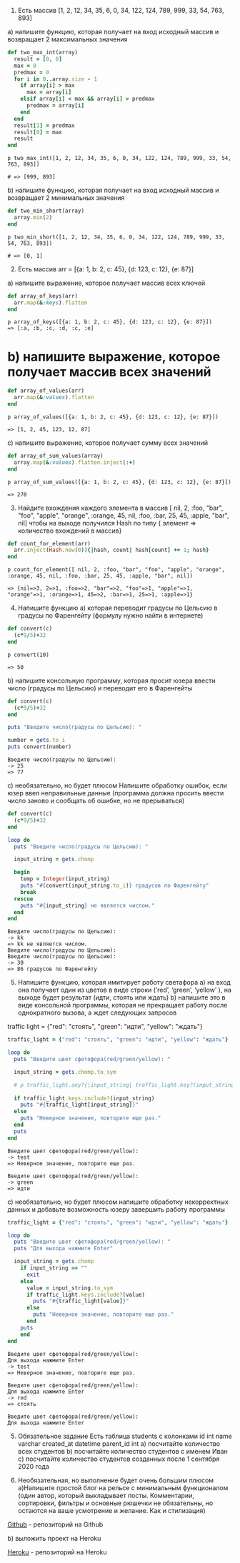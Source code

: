 1) Есть массив
[1, 2, 12, 34, 35, 6, 0, 34, 122, 124, 789, 999, 33, 54, 763, 893]

a) напишите функцию, которая получает на вход исходный массив и возвращает 2
максимальных значения

```ruby
def two_max_int(array)
  result = [0, 0]
  max = 0
  predmax = 0
  for i in 0..array.size - 1
    if array[i] > max
      max = array[i]
    elsif array[i] < max && array[i] > predmax
      predmax = array[i]
    end
  end
  result[1] = predmax
  result[0] = max
  result
end
```

```console
p two_max_int([1, 2, 12, 34, 35, 6, 0, 34, 122, 124, 789, 999, 33, 54, 763, 893])

# => [999, 893]
```

b) напишите функцию, которая получает на вход исходный массив и возвращает 2 минимальных значения

```ruby
def two_min_short(array)
  array.min(2)
end
```

```console
p two_min_short([1, 2, 12, 34, 35, 6, 0, 34, 122, 124, 789, 999, 33, 54, 763, 893])

# => [0, 1]
```

2) Есть массив
arr = [{a: 1, b: 2, c: 45}, {d: 123, c: 12}, {e: 87}]

a) напишите выражение, которое получает массив всех ключей

```ruby
def array_of_keys(arr)
  arr.map(&:keys).flatten
end
```

```console
p array_of_keys([{a: 1, b: 2, c: 45}, {d: 123, c: 12}, {e: 87}])
=> [:a, :b, :c, :d, :c, :e]
```

# b) напишите выражение, которое получает массив всех значений

```ruby
def array_of_values(arr)
  arr.map(&:values).flatten
end
```

```console
p array_of_values([{a: 1, b: 2, c: 45}, {d: 123, c: 12}, {e: 87}])

=> [1, 2, 45, 123, 12, 87]
```

с) напишите выражение, которое получает сумму всех значений

```ruby
def array_of_sum_values(array)
  array.map(&:values).flatten.inject(:+)
end
```

```console
p array_of_sum_values([{a: 1, b: 2, c: 45}, {d: 123, c: 12}, {e: 87}])

=> 270
```

3) Найдите вхождения каждого элемента в массив
[ nil, 2, :foo, "bar", "foo", "apple", "orange", :orange, 45, nil, :foo, :bar, 25, 45, :apple, "bar", nil]
чтобы на выходе получился Hash по типу { элемент => количество вхождений в массив}

```ruby
def count_for_element(arr)
  arr.inject(Hash.new(0)){|hash, count| hash[count] += 1; hash}
end
```

```console
p count_for_element([ nil, 2, :foo, "bar", "foo", "apple", "orange", :orange, 45, nil, :foo, :bar, 25, 45, :apple, "bar", nil])

=> {nil=>3, 2=>1, :foo=>2, "bar"=>2, "foo"=>1, "apple"=>1, "orange"=>1, :orange=>1, 45=>2, :bar=>1, 25=>1, :apple=>1}
```

4) Напишите функцию
a) которая переводит градусы по Цельсию в градусы по Фаренгейту (формулу нужно
найти в интернете)

```ruby
def convert(c)
  (c*9/5)+32
end
```

```console
p convert(10)

=> 50
```

b) напишите консольную программу, которая просит юзера ввести число (градусы по
Цельсию) и переводит его в Фаренгейты

```ruby
def convert(c)
  (c*9/5)+32
end

puts "Введите число(градусы по Цельсию): "

number = gets.to_i
puts convert(number)
```

```console
Введите число(градусы по Цельсию):
-> 25
=> 77
```

с) необязательно, но будет плюсом Напишите обработку ошибок, если юзер ввел
неправильные данные (программа должна просить ввести число заново и сообщать об
ошибке, но не прерываться)

```ruby
def convert(c)
  (c*9/5)+32
end

loop do
  puts "Введите число(градусы по Цельсию): "

  input_string = gets.chomp

  begin
    temp = Integer(input_string)
    puts "#{convert(input_string.to_i)} градусов по Фаренгейту"
    break
  rescue
    puts "#{input_string} не является числом."
  end
end
```

```console
Введите число(градусы по Цельсию): 
-> kk
=> kk не является числом.
Введите число(градусы по Цельсию): 
Введите число(градусы по Цельсию): 
-> 30
=> 86 градусов по Фаренгейту
```

5) Напишите функцию, которая имитирует работу светафора
a) на вход она получает один из цветов в виде строки (‘red’, ‘green’, ‘yellow’ ), на выходе
будет результат (идти, стоять или ждать)
b) напишите это в виде консольной программы, которая не прекращает работу после
однократного вызова, а ждет следующих запросов

traffic light = {"red": "стоять", "green": "идти", "yellow": "ждать"}

```ruby
traffic_light = {"red": "стоять", "green": "идти", "yellow": "ждать"}

loop do
  puts "Введите цвет сфетофора(red/green/yellow): "

  input_string = gets.chomp.to_sym

  # p traffic_light.any?{|input_string| traffic_light.key?(input_string)} 
  
  if traffic_light.keys.include?(input_string)
    puts "#{traffic_light[input_string]}" 
  else
    puts "Неверное значение, повторите еще раз."
  end
  puts
end
```

```console
Введите цвет сфетофора(red/green/yellow): 
-> test
=> Неверное значение, повторите еще раз.

Введите цвет сфетофора(red/green/yellow): 
-> green
=> идти
```

c) необязательно, но будет плюсом напишите обработку некорректных данных и
добавьте возможность юзеру завершить работу программы

```ruby
traffic_light = {"red": "стоять", "green": "идти", "yellow": "ждать"}

loop do
  puts "Введите цвет сфетофора(red/green/yellow): "
  puts "Для выхода нажмите Enter"

  input_string = gets.chomp
    if input_string == ""
      exit
    else
      value = input_string.to_sym
      if traffic_light.keys.include?(value)
        puts "#{traffic_light[value]}" 
      else
        puts "Неверное значение, повторите еще раз."
      end
    puts
    end
end
```

```console
Введите цвет сфетофора(red/green/yellow): 
Для выхода нажмите Enter
-> test
=> Неверное значение, повторите еще раз.

Введите цвет сфетофора(red/green/yellow): 
Для выхода нажмите Enter
-> red
=> стоять

Введите цвет сфетофора(red/green/yellow): 
Для выхода нажмите Enter

```

5) Обязательное задание
Есть таблица students с колонками
id int
name varchar
created_at datetime
parent_id int
a) посчитайте количество всех студентов
b) посчитайте количество студентов с именем Иван
c) посчитайте количество студентов созданных после 1 сентября 2020 года

7) Необязательная, но выполнение будет очень большим плюсом
a)Напишите простой блог на рельсе с минимальным функционалом (один автор,
который выкладывает посты. Комментарии, сортировки, фильтры и основные рюшечки
не обязательны, но остаются на ваше усмотрение и желание. Как и стилизация)

[Github](https://github.com/sas2job/blog) - репозиторий на Github

b) выложить проект на Heroku

[Heroku](https://infinite-brook-79881.herokuapp.com/) - репозиторий на Heroku